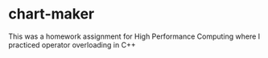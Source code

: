 # chart-maker
This was a homework assignment for High Performance Computing where I practiced operator overloading in C++
